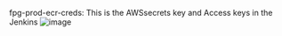 fpg-prod-ecr-creds: This is the AWSsecrets key and Access keys in the Jenkins
![image](https://github.com/nibatandukar/jenkins-shared/assets/16404816/0fa28ab3-cba4-435f-88f5-c59ed3dbb4ac)
